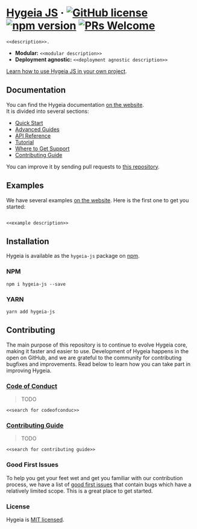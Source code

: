 # [Hygeia JS]() &middot; [![GitHub license](https://img.shields.io/badge/license-MIT-blue.svg)](https://github.com/dani8art/hyegia-js/blob/master/LICENSE) [![npm version](https://img.shields.io/npm/v/hygeia-js.svg?style=flat)](https://www.npmjs.com/package/hygeia-js) [![PRs Welcome](https://img.shields.io/badge/PRs-welcome-brightgreen.svg)]()

`<<description>>.`

* **Modular:** `<<modular description>>`
* **Deployment agnostic:** `<<deployment agnostic description>>`

[Learn how to use Hygeia JS in your own project]().

## Documentation

You can find the Hygeia documentation [on the website]().  
It is divided into several sections:

* [Quick Start]()
* [Advanced Guides]()
* [API Reference]()
* [Tutorial]()
* [Where to Get Support]()
* [Contributing Guide]()

You can improve it by sending pull requests to [this repository]().

## Examples

We have several examples [on the website](). Here is the first one to get you started:

```jsx

```

`<<example description>>`

## Installation

Hygeia is available as the `hygeia-js` package on [npm](https://www.npmjs.com/package/hygeia-js). 

### NPM

```shell
npm i hygeia-js --save
```
### YARN

```shell
yarn add hygeia-js
```

## Contributing

The main purpose of this repository is to continue to evolve Hygeia core, making it faster and easier to use. Development of Hygeia happens in the open on GitHub, and we are grateful to the community for contributing bugfixes and improvements. Read below to learn how you can take part in improving Hygeia.

### [Code of Conduct]()

> TODO

`<<search for codeofconduc>>`

### [Contributing Guide]()

> TODO

`<<search for contributing guide>>`

### Good First Issues

To help you get your feet wet and get you familiar with our contribution process, we have a list of [good first issues](https://github.com/facebook/react/labels/good%20first%20issue) that contain bugs which have a relatively limited scope. This is a great place to get started.

### License

Hygeia is [MIT licensed](./LICENSE).
